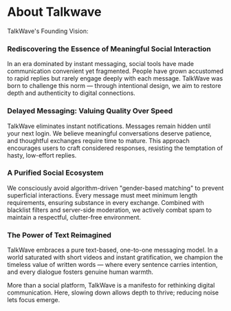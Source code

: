 # About Talkwave


TalkWave's Founding Vision:

### Rediscovering the Essence of Meaningful Social Interaction​​

In an era dominated by instant messaging, social tools have made communication convenient yet fragmented. People have grown accustomed to rapid replies but rarely engage deeply with each message. TalkWave was born to challenge this norm — through intentional design, we aim to restore depth and authenticity to digital connections.

### ​​Delayed Messaging: Valuing Quality Over Speed​​
TalkWave eliminates instant notifications. Messages remain hidden until your next login. We believe meaningful conversations deserve patience, and thoughtful exchanges require time to mature. This approach encourages users to craft considered responses, resisting the temptation of hasty, low-effort replies.

### ​​A Purified Social Ecosystem​​
We consciously avoid algorithm-driven "gender-based matching" to prevent superficial interactions. Every message must meet minimum length requirements, ensuring substance in every exchange. Combined with blacklist filters and server-side moderation, we actively combat spam to maintain a respectful, clutter-free environment.

### ​​The Power of Text Reimagined​​
TalkWave embraces a pure text-based, one-to-one messaging model. In a world saturated with short videos and instant gratification, we champion the timeless value of written words — where every sentence carries intention, and every dialogue fosters genuine human warmth.

More than a social platform, TalkWave is a manifesto for rethinking digital communication. Here, slowing down allows depth to thrive; reducing noise lets focus emerge.